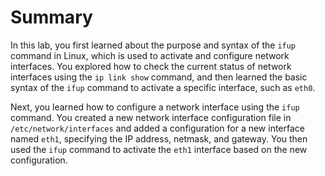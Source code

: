 # Summary

In this lab, you first learned about the purpose and syntax of the `ifup` command in Linux, which is used to activate and configure network interfaces. You explored how to check the current status of network interfaces using the `ip link show` command, and then learned the basic syntax of the `ifup` command to activate a specific interface, such as `eth0`.

Next, you learned how to configure a network interface using the `ifup` command. You created a new network interface configuration file in `/etc/network/interfaces` and added a configuration for a new interface named `eth1`, specifying the IP address, netmask, and gateway. You then used the `ifup` command to activate the `eth1` interface based on the new configuration.
